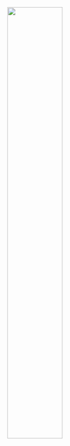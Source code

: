 [<img src="[https://www.mk.ru/upload/entities/2021/09/11/17/articlesImages/image/e4/d3/3e/b3/33884263a84f4268af8184599234dd08.jpg]" width="50%">](https://youtu.be/lMf-Ow-1Yw8)

